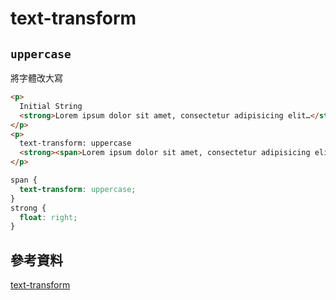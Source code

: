 # text-transform

## `uppercase`

將字體改大寫

```html
<p>
  Initial String
  <strong>Lorem ipsum dolor sit amet, consectetur adipisicing elit…</strong>
</p>
<p>
  text-transform: uppercase
  <strong><span>Lorem ipsum dolor sit amet, consectetur adipisicing elit…</span></strong>
</p>
```

```css
span {
  text-transform: uppercase;
}
strong {
  float: right;
}
```

## 參考資料

[text-transform](https://developer.mozilla.org/en-US/docs/Web/CSS/text-transform)
